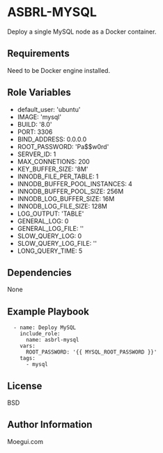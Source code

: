 ASBRL-MYSQL
=========

Deploy a single MySQL node as a Docker container.

Requirements
------------

Need to be Docker engine installed.

Role Variables
--------------

- default_user: 'ubuntu'
- IMAGE: 'mysql'
- BUILD: '8.0'
- PORT: 3306
- BIND_ADDRESS: 0.0.0.0
- ROOT_PASSWORD: 'Pa$$w0rd'
- SERVER_ID: 1
- MAX_CONNETIONS: 200
- KEY_BUFFER_SIZE: '8M'
- INNODB_FILE_PER_TABLE: 1
- INNODB_BUFFER_POOL_INSTANCES: 4 
- INNODB_BUFFER_POOL_SIZE: 256M 
- INNODB_LOG_BUFFER_SIZE: 16M
- INNODB_LOG_FILE_SIZE: 128M
- LOG_OUTPUT: 'TABLE'
- GENERAL_LOG: 0
- GENERAL_LOG_FILE: ''
- SLOW_QUERY_LOG: 0
- SLOW_QUERY_LOG_FILE: ''
- LONG_QUERY_TIME: 5

Dependencies
------------

None

Example Playbook
----------------

      - name: Deploy MySQL
        include_role:
          name: asbrl-mysql
        vars:
          ROOT_PASSWORD: '{{ MYSQL_ROOT_PASSWORD }}'
        tags:
          - mysql

License
-------

BSD

Author Information
------------------

Moegui.com